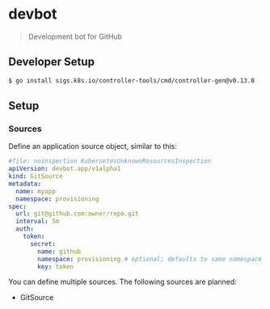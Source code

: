 # devbot

> Development bot for GitHub

## Developer Setup

```bash
$ go install sigs.k8s.io/controller-tools/cmd/controller-gen@v0.13.0
```

## Setup

### Sources

Define an application source object, similar to this:

```yaml
#file: noinspection KubernetesUnknownResourcesInspection
apiVersion: devbot.app/v1alpha1
kind: GitSource
metadata:
  name: myapp
  namespace: provisioning
spec:
  url: git@github.com:owner/repo.git
  interval: 5m
  auth:
    token:
      secret:
        name: github
        namespace: provisioning # optional; defaults to same namespace
        key: token
```

You can define multiple sources. The following sources are planned:

* GitSource

### 